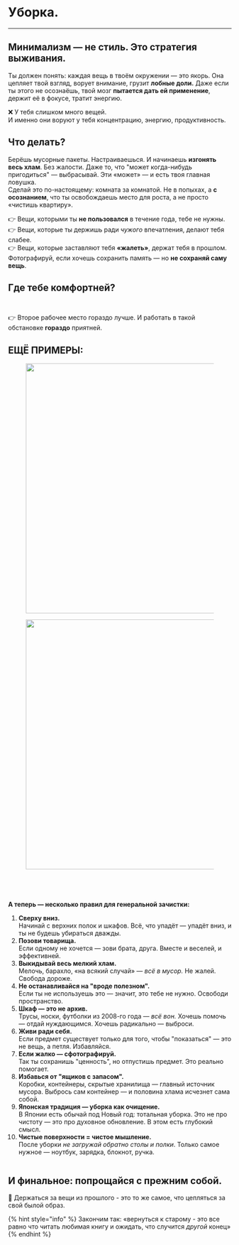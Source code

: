 # Уборка.

***

## **Минимализм — не стиль. Это стратегия выживания.**

Ты должен понять: каждая вещь в твоём окружении — это якорь. Она цепляет твой взгляд, ворует внимание, грузит **лобные доли.** Даже если ты этого не осознаёшь, твой мозг **пытается дать ей применение**, держит её в фокусе, тратит энергию.

❌ У тебя слишком много вещей.\
И именно они воруют у тебя концентрацию, энергию, продуктивность.

## **Что делать?**

Берёшь мусорные пакеты. Настраиваешься. И начинаешь **изгонять весь хлам**. Без жалости. Даже то, что "может когда-нибудь пригодиться" — выбрасывай. Эти «может» — и есть твоя главная ловушка.\
Сделай это по-настоящему: комната за комнатой. Не в попыхах, а **с осознанием**, что ты освобождаешь место для роста, а не просто «чистишь квартиру».

👉 Вещи, которыми ты **не пользовался** в течение года, тебе не нужны.\
👉 Вещи, которые ты держишь ради _чужого_ впечатления, делают тебя слабее.\
👉 Вещи, которые заставляют тебя **«жалеть»**, держат тебя в прошлом.\
Фотографируй, если хочешь сохранить память — но **не сохраняй саму вещь**.

## Где тебе комфортней?

<figure><img src="../../.gitbook/assets/5.png" alt=""><figcaption></figcaption></figure>

<figure><img src="../../.gitbook/assets/6.png" alt=""><figcaption></figcaption></figure>

👉 Второе рабочее место гораздо лучше. И работать в такой обстановке **гораздо** приятней.

## ЕЩЁ ПРИМЕРЫ:

<div data-full-width="true"><figure><img src="../../.gitbook/assets/12.png" alt="" width="563"><figcaption></figcaption></figure> <figure><img src="../../.gitbook/assets/11.png" alt="" width="563"><figcaption></figcaption></figure> <figure><img src="../../.gitbook/assets/0.png" alt=""><figcaption></figcaption></figure> <figure><img src="../../.gitbook/assets/9.png" alt=""><figcaption></figcaption></figure> <figure><img src="../../.gitbook/assets/8.png" alt=""><figcaption></figcaption></figure> <figure><img src="../../.gitbook/assets/7.png" alt=""><figcaption></figcaption></figure></div>

**А теперь — несколько правил для генеральной зачистки:**

1. **Сверху вниз.**\
   Начинай с верхних полок и шкафов. Всё, что упадёт — упадёт вниз, и ты не будешь убираться дважды.
2. **Позови товарища.**\
   Если одному не хочется — зови брата, друга. Вместе и веселей, и эффективней.
3. **Выкидывай весь мелкий хлам.**\
   Мелочь, барахло, «на всякий случай» — _всё в мусор._ Не жалей. Свобода дороже.
4. **Не останавливайся на "вроде полезном".**\
   Если ты не используешь это — значит, это тебе не нужно. Освободи пространство.
5. **Шкаф — это не архив.**\
   Трусы, носки, футболки из 2008-го года — _всё вон._ Хочешь помочь — отдай нуждающимся. Хочешь радикально — выброси.
6. **Живи ради себя.**\
   Если предмет существует только для того, чтобы "показаться" — это не вещь, а петля. Избавляйся.
7. **Если жалко — сфотографируй.**\
   Так ты сохранишь "ценность", но отпустишь предмет. Это реально помогает.
8. **Избавься от "ящиков с запасом".**\
   Коробки, контейнеры, скрытые хранилища — главный источник мусора. Выбрось сам контейнер — и половина хлама исчезнет сама собой.
9. **Японская традиция — уборка как очищение.**\
   В Японии есть обычай под Новый год: тотальная уборка. Это не про чистоту — это про духовное обновление. В этом есть глубокий смысл.
10. **Чистые поверхности = чистое мышление.**\
    После уборки _не загружай обратно столы и полки_. Только самое нужное — ноутбук, зарядка, блокнот, ручка.

<figure><img src="../../.gitbook/assets/400f593c-e4a5-43ae-a3f3-7a79a98ca7e7 (1).jfif" alt=""><figcaption></figcaption></figure>

## И финальное: попрощайся с прежним собой.

👀 Держаться за вещи из прошлого - это то же самое, что цепляться за свой былой образ.

{% hint style="info" %}
Закончим так: «вернуться к старому - это все равно что читать любимая книгу и ожидать, что случится _другой_ конец»
{% endhint %}
